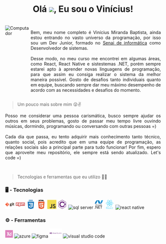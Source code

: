 
<h1 align="center">Olá <img src="https://raw.githubusercontent.com/kaueMarques/kaueMarques/master/hi.gif" width="30px">, Eu sou o Vinícius!</h1><br/>

<div style="display : flex; align-item: center">
  <img src="https://image.freepik.com/fotos-gratis/laptop-de-mesa-preto-com-visor-de-cor-roxo-rosa-claro_37129-939.jpg" min-width="400px" max-width="400px" width="400px" align="right" alt="Computador">
  
  <div align="Justify">
  
  Bem, meu nome completo é Vinícius Miranda Baptista, ainda estou entrando no vasto universo da programação, por isso sou um Dev Junior, formado no [Senai de informática](https://informatica.sp.senai.br/) como Desenvolvedor de sistemas.
  <br/><br/>
  Desse modo, no meu curso me encontrei em algumas áreas, como React, React Native e sistestemas .NET, porém sempre estarei apto à aprender novas linguagens de programação, para que assim eu consiga realizar o sistema da melhor maneira possível. Gosto de desafios tanto individuais quanto em equipe, buscando sempre dar meu máximo desempenho de acordo com as necessidades e desafios do momento.
  </div><hr/>
</div>


> Um pouco mais sobre mim :stuck_out_tongue_winking_eye::v:

<p align="Justify">
  Posso me considerar uma pessoa carismática, busco sempre ajudar os outros em seus problemas, gosto de passar meu tempo livre ouvindo músicas, dormindo, programando ou conversando com outras pessoas =)
  <br/><br/>
  Cada dia que passa, eu tento adquirir mais conhecimento tanto técnico, quanto social, pois acredito que em uma equipe de programação, as relações sociais são a principal parte para tudo funcionar! Por fim, espero que aproveite meu repositório, ele sempre está sendo atualizado. Let's code =)
</p><br/>

> Tecnologias e ferramentas que eu utilizo :technologist:

### :desktop_computer: - Tecnologias
<p align="left">
  <img src="https://github.com/devicons/devicon/blob/master/icons/git/git-original-wordmark.svg" alt="git" width="30" height="30"/>
  <img src="https://github.com/devicons/devicon/blob/master/icons/npm/npm-original-wordmark.svg" alt="npm" width="30" height="30"/>
  <img src="https://raw.githubusercontent.com/devicons/devicon/master/icons/css3/css3-plain-wordmark.svg" alt="css3"  width="30" height="30"/>
  <img src="https://raw.githubusercontent.com/devicons/devicon/master/icons/html5/html5-original-wordmark.svg" alt="html5"  width="30" height="30"/>
  <img src="https://raw.githubusercontent.com/devicons/devicon/master/icons/javascript/javascript-original.svg" alt="javascript" width="30" height="30"/>
  <img src="https://github.com/devicons/devicon/blob/master/icons/csharp/csharp-line.svg" alt="csharp" width="30" height="30"/>
  <img src="https://user-images.githubusercontent.com/50583973/111923290-36cece00-8a7d-11eb-9ad7-2d614e3af27f.png" alt="sql server" width="35" height="30"/>
  <img src="https://github.com/devicons/devicon/blob/master/icons/dot-net/dot-net-original-wordmark.svg" alt="dot net" width="30" height="30"/>
  <img src="https://raw.githubusercontent.com/devicons/devicon/master/icons/react/react-original-wordmark.svg" alt="react" width="30" height="30"/>
  <img src="https://user-images.githubusercontent.com/50583973/111923052-03d80a80-8a7c-11eb-8916-e0bc35091931.png" alt="react native" width="25" height="30"/>
</p>

### :gear: - Ferramentas
<p align="left">
  <img src="https://github.com/devicons/devicon/blob/master/icons/xd/xd-plain.svg" alt="xd" width="25" height="25"/>
  <img src="https://user-images.githubusercontent.com/50583973/111923548-8f529b00-8a7e-11eb-98b0-e8557c62ea05.png" alt="azure" width="75" height="25"/>
  <img src="https://user-images.githubusercontent.com/50583973/111923608-bf9a3980-8a7e-11eb-9550-8c8ba5457d66.png" alt="figma" width="60" height="25"/>
  <img src="https://github.com/devicons/devicon/blob/master/icons/visualstudio/visualstudio-plain-wordmark.svg" alt="visual studio" width="40" height="30"/>
  <img src="https://user-images.githubusercontent.com/50583973/111923726-44855300-8a7f-11eb-9702-1190c153f4f0.png" alt="visual studio code" width="25" height="25"/>
</p>
